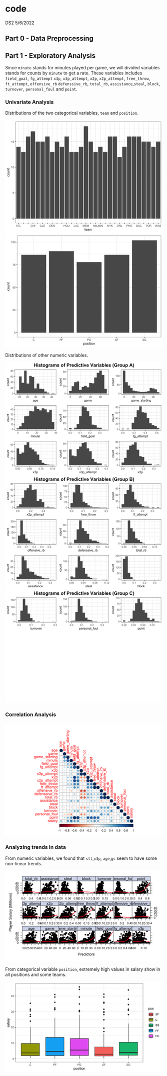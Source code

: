 code
================
DS2
5/6/2022

## Part 0 - Data Preprocessing

## Part 1 - Exploratory Analysis

Since `minute` stands for minutes played per game, we will divided
variables stands for counts by `minute` to get a rate. These variables
includes `field_goal`, `fg_attempt` `x3p`, `x3p_attempt`, `x2p`,
`x2p_attempt`, `free_throw`, `ft_attempt`, `offensive_rb`
`defenssive_rb`, `total_rb`, `assistance`,`steal`, `block`, `turnover`,
`personal_foul` and `point`.

### Univariate Analysis

Distributions of the two categorical variables, `team` and `position`.

![](code_files/figure-gfm/unnamed-chunk-2-1.png)<!-- -->![](code_files/figure-gfm/unnamed-chunk-2-2.png)<!-- -->

Distributions of other numeric variables.

![](code_files/figure-gfm/unnamed-chunk-3-1.png)<!-- -->![](code_files/figure-gfm/unnamed-chunk-3-2.png)<!-- -->![](code_files/figure-gfm/unnamed-chunk-3-3.png)<!-- -->

### Correlation Analysis

![](code_files/figure-gfm/unnamed-chunk-4-1.png)<!-- -->

### Analyzing trends in data

From numeric variables, we found that `stl`,`x3p`, `age`,`gs` seem to
have some non-linear trends.

![](code_files/figure-gfm/unnamed-chunk-5-1.png)<!-- -->

From categorical variable `position`, extremely high values in salary
show in all positions and some teams.

![](code_files/figure-gfm/unnamed-chunk-6-1.png)<!-- -->
